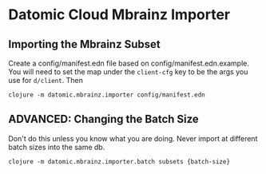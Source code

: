 # Datomic Cloud Mbrainz Importer

## Importing the Mbrainz Subset

Create a config/manifest.edn file based on
config/manifest.edn.example. You will need to set the map under the
`client-cfg` key to be the args you use for `d/client`. Then

    clojure -m datomic.mbrainz.importer config/manifest.edn

## ADVANCED: Changing the Batch Size

Don't do this unless you know what you are doing. Never import
at different batch sizes into the same db.

    clojure -m datomic.mbrainz.importer.batch subsets {batch-size}




